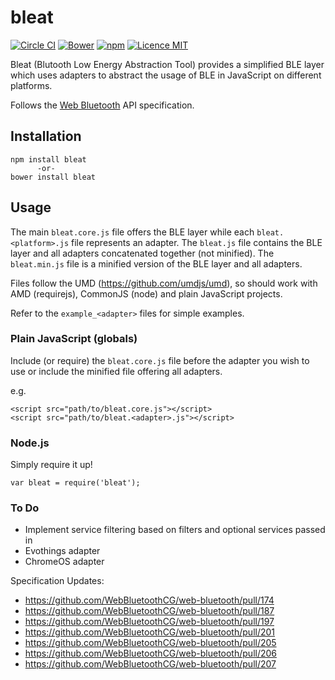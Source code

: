 # bleat

[![Circle CI](https://img.shields.io/circleci/project/thegecko/bleat.svg)](https://circleci.com/gh/thegecko/bleat)
[![Bower](https://img.shields.io/bower/v/bleat.svg)](http://bower.io/search/?q=bleat)
[![npm](https://img.shields.io/npm/dm/bleat.svg)](https://www.npmjs.com/package/bleat)
[![Licence MIT](https://img.shields.io/badge/licence-MIT-blue.svg)](http://opensource.org/licenses/MIT)

Bleat (Blutooth Low Energy Abstraction Tool) provides a simplified BLE layer which uses adapters to abstract the usage of BLE in JavaScript on different platforms.

Follows the [Web Bluetooth](https://webbluetoothcg.github.io/web-bluetooth/) API specification.

## Installation

```
npm install bleat
      -or-
bower install bleat
```

## Usage

The main `bleat.core.js` file offers the BLE layer while each `bleat.<platform>.js` file represents an adapter.
The `bleat.js` file contains the BLE layer and all adapters concatenated together (not minified).
The `bleat.min.js` file is a minified version of the BLE layer and all adapters.

Files follow the UMD (https://github.com/umdjs/umd), so should work with AMD (requirejs), CommonJS (node) and plain JavaScript projects.

Refer to the `example_<adapter>` files for simple examples.

### Plain JavaScript (globals)

Include (or require) the `bleat.core.js` file before the adapter you wish to use or include the minified file offering all adapters.

e.g.

```
<script src="path/to/bleat.core.js"></script>
<script src="path/to/bleat.<adapter>.js"></script>
```

### Node.js

Simply require it up!

```
var bleat = require('bleat');
```

### To Do
 * Implement service filtering based on filters and optional services passed in
 * Evothings adapter
 * ChromeOS adapter

Specification Updates:
 * https://github.com/WebBluetoothCG/web-bluetooth/pull/174
 * https://github.com/WebBluetoothCG/web-bluetooth/pull/187
 * https://github.com/WebBluetoothCG/web-bluetooth/pull/197
 * https://github.com/WebBluetoothCG/web-bluetooth/pull/201
 * https://github.com/WebBluetoothCG/web-bluetooth/pull/205
 * https://github.com/WebBluetoothCG/web-bluetooth/pull/206
 * https://github.com/WebBluetoothCG/web-bluetooth/pull/207